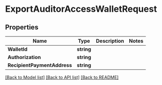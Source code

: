 # ExportAuditorAccessWalletRequest

## Properties
Name | Type | Description | Notes
------------ | ------------- | ------------- | -------------
**WalletId** | **string** |  | 
**Authorization** | **string** |  | 
**RecipientPaymentAddress** | **string** |  | 

[[Back to Model list]](../README.md#documentation-for-models) [[Back to API list]](../README.md#documentation-for-api-endpoints) [[Back to README]](../README.md)


